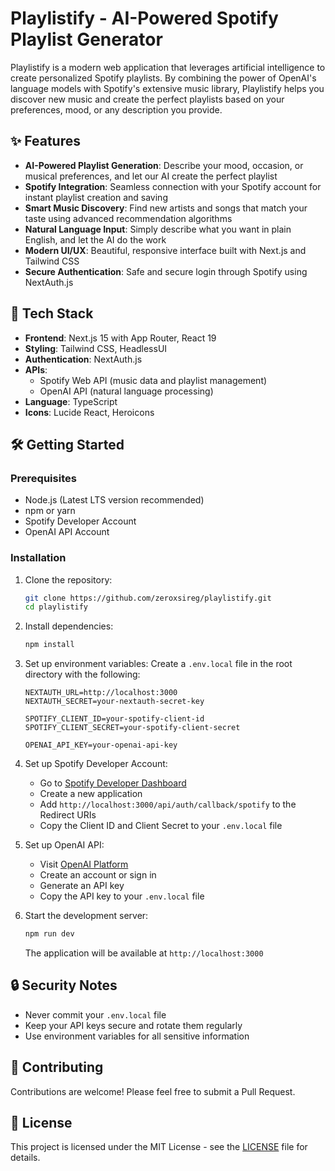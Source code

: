 # Playlistify - AI-Powered Spotify Playlist Generator

Playlistify is a modern web application that leverages artificial intelligence to create personalized Spotify playlists. By combining the power of OpenAI's language models with Spotify's extensive music library, Playlistify helps you discover new music and create the perfect playlists based on your preferences, mood, or any description you provide.

## ✨ Features

- **AI-Powered Playlist Generation**: Describe your mood, occasion, or musical preferences, and let our AI create the perfect playlist
- **Spotify Integration**: Seamless connection with your Spotify account for instant playlist creation and saving
- **Smart Music Discovery**: Find new artists and songs that match your taste using advanced recommendation algorithms
- **Natural Language Input**: Simply describe what you want in plain English, and let the AI do the work
- **Modern UI/UX**: Beautiful, responsive interface built with Next.js and Tailwind CSS
- **Secure Authentication**: Safe and secure login through Spotify using NextAuth.js

## 🚀 Tech Stack

- **Frontend**: Next.js 15 with App Router, React 19
- **Styling**: Tailwind CSS, HeadlessUI
- **Authentication**: NextAuth.js
- **APIs**: 
  - Spotify Web API (music data and playlist management)
  - OpenAI API (natural language processing)
- **Language**: TypeScript
- **Icons**: Lucide React, Heroicons

## 🛠️ Getting Started

### Prerequisites

- Node.js (Latest LTS version recommended)
- npm or yarn
- Spotify Developer Account
- OpenAI API Account

### Installation

1. Clone the repository:
   ```bash
   git clone https://github.com/zeroxsireg/playlistify.git
   cd playlistify
   ```

2. Install dependencies:
   ```bash
   npm install
   ```

3. Set up environment variables:
   Create a `.env.local` file in the root directory with the following:
   ```env
   NEXTAUTH_URL=http://localhost:3000
   NEXTAUTH_SECRET=your-nextauth-secret-key
   
   SPOTIFY_CLIENT_ID=your-spotify-client-id
   SPOTIFY_CLIENT_SECRET=your-spotify-client-secret
   
   OPENAI_API_KEY=your-openai-api-key
   ```

4. Set up Spotify Developer Account:
   - Go to [Spotify Developer Dashboard](https://developer.spotify.com/dashboard)
   - Create a new application
   - Add `http://localhost:3000/api/auth/callback/spotify` to the Redirect URIs
   - Copy the Client ID and Client Secret to your `.env.local` file

5. Set up OpenAI API:
   - Visit [OpenAI Platform](https://platform.openai.com)
   - Create an account or sign in
   - Generate an API key
   - Copy the API key to your `.env.local` file

6. Start the development server:
   ```bash
   npm run dev
   ```

   The application will be available at `http://localhost:3000`

## 🔒 Security Notes

- Never commit your `.env.local` file
- Keep your API keys secure and rotate them regularly
- Use environment variables for all sensitive information

## 🤝 Contributing

Contributions are welcome! Please feel free to submit a Pull Request.

## 📝 License

This project is licensed under the MIT License - see the [LICENSE](LICENSE) file for details.
